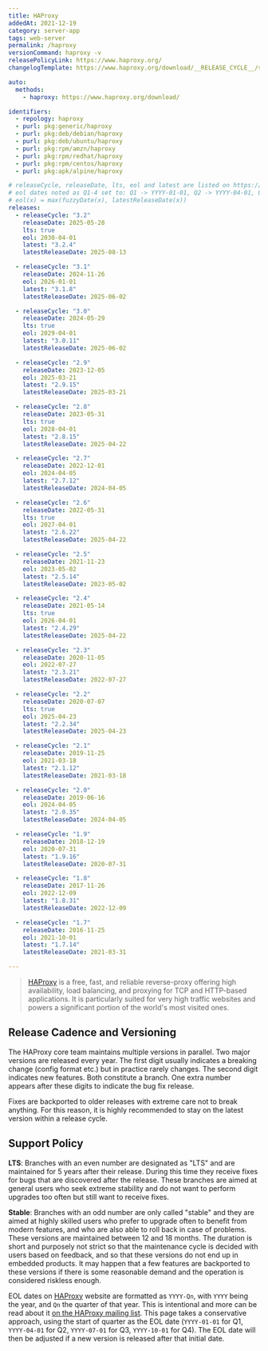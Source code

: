 ```yaml
---
title: HAProxy
addedAt: 2021-12-19
category: server-app
tags: web-server
permalink: /haproxy
versionCommand: haproxy -v
releasePolicyLink: https://www.haproxy.org/
changelogTemplate: https://www.haproxy.org/download/__RELEASE_CYCLE__/src/CHANGELOG

auto:
  methods:
    - haproxy: https://www.haproxy.org/download/

identifiers:
  - repology: haproxy
  - purl: pkg:generic/haproxy
  - purl: pkg:deb/debian/haproxy
  - purl: pkg:deb/ubuntu/haproxy
  - purl: pkg:rpm/amzn/haproxy
  - purl: pkg:rpm/redhat/haproxy
  - purl: pkg:rpm/centos/haproxy
  - purl: pkg:apk/alpine/haproxy

# releaseCycle, releaseDate, lts, eol and latest are listed on https://www.haproxy.org/
# eol dates noted as Q1-4 set to: Q1 -> YYYY-01-01, Q2 -> YYYY-04-01, Q3 -> YYYY-07-01, Q4 -> YYYY-10-01
# eol(x) = max(fuzzyDate(x), latestReleaseDate(x))
releases:
  - releaseCycle: "3.2"
    releaseDate: 2025-05-28
    lts: true
    eol: 2030-04-01
    latest: "3.2.4"
    latestReleaseDate: 2025-08-13

  - releaseCycle: "3.1"
    releaseDate: 2024-11-26
    eol: 2026-01-01
    latest: "3.1.8"
    latestReleaseDate: 2025-06-02

  - releaseCycle: "3.0"
    releaseDate: 2024-05-29
    lts: true
    eol: 2029-04-01
    latest: "3.0.11"
    latestReleaseDate: 2025-06-02

  - releaseCycle: "2.9"
    releaseDate: 2023-12-05
    eol: 2025-03-21
    latest: "2.9.15"
    latestReleaseDate: 2025-03-21

  - releaseCycle: "2.8"
    releaseDate: 2023-05-31
    lts: true
    eol: 2028-04-01
    latest: "2.8.15"
    latestReleaseDate: 2025-04-22

  - releaseCycle: "2.7"
    releaseDate: 2022-12-01
    eol: 2024-04-05
    latest: "2.7.12"
    latestReleaseDate: 2024-04-05

  - releaseCycle: "2.6"
    releaseDate: 2022-05-31
    lts: true
    eol: 2027-04-01
    latest: "2.6.22"
    latestReleaseDate: 2025-04-22

  - releaseCycle: "2.5"
    releaseDate: 2021-11-23
    eol: 2023-05-02
    latest: "2.5.14"
    latestReleaseDate: 2023-05-02

  - releaseCycle: "2.4"
    releaseDate: 2021-05-14
    lts: true
    eol: 2026-04-01
    latest: "2.4.29"
    latestReleaseDate: 2025-04-22

  - releaseCycle: "2.3"
    releaseDate: 2020-11-05
    eol: 2022-07-27
    latest: "2.3.21"
    latestReleaseDate: 2022-07-27

  - releaseCycle: "2.2"
    releaseDate: 2020-07-07
    lts: true
    eol: 2025-04-23
    latest: "2.2.34"
    latestReleaseDate: 2025-04-23

  - releaseCycle: "2.1"
    releaseDate: 2019-11-25
    eol: 2021-03-18
    latest: "2.1.12"
    latestReleaseDate: 2021-03-18

  - releaseCycle: "2.0"
    releaseDate: 2019-06-16
    eol: 2024-04-05
    latest: "2.0.35"
    latestReleaseDate: 2024-04-05

  - releaseCycle: "1.9"
    releaseDate: 2018-12-19
    eol: 2020-07-31
    latest: "1.9.16"
    latestReleaseDate: 2020-07-31

  - releaseCycle: "1.8"
    releaseDate: 2017-11-26
    eol: 2022-12-09
    latest: "1.8.31"
    latestReleaseDate: 2022-12-09

  - releaseCycle: "1.7"
    releaseDate: 2016-11-25
    eol: 2021-10-01
    latest: "1.7.14"
    latestReleaseDate: 2021-03-31

---
```


> [HAProxy](https://www.haproxy.org/) is a free, fast, and reliable reverse-proxy offering high
> availability, load balancing, and proxying for TCP and HTTP-based applications. It is particularly
> suited for very high traffic websites and powers a significant portion of the world's most visited
> ones.

## Release Cadence and Versioning

The HAProxy core team maintains multiple versions in parallel. Two major versions
are released every year. The first digit usually indicates a breaking change (config format etc.)
but in practice rarely changes. The second digit indicates new features. Both constitute a branch.
One extra number appears after these digits to indicate the bug fix release.

Fixes are backported to older releases with extreme care not to break anything. For this reason,
it is highly recommended to stay on the latest version within a release cycle.

## Support Policy

**LTS**: Branches with an even number are designated as "LTS" and are maintained for 5
years after their release. During this time they receive fixes for bugs that are discovered
after the release. These branches are aimed at general users who seek extreme stability and do not
want to perform upgrades too often but still want to receive fixes.

**Stable**: Branches with an odd number are only called "stable" and they are aimed at highly skilled users who
prefer to upgrade often to benefit from modern features, and who are also able to roll back in case
of problems. These versions are maintained between 12 and 18 months. The duration is short and
purposely not strict so that the maintenance cycle is decided with users based on feedback, and so
that these versions do not end up in embedded products. It may happen that a few features are
backported to these versions if there is some reasonable demand and the operation is considered
riskless enough.

EOL dates on [HAProxy](https://www.haproxy.org/) website are formatted as `YYYY-Qn`, with `YYYY`
being the year, and `Qn` the quarter of that year. This is intentional and more can be read about it
[on the HAProxy mailing list](https://www.mail-archive.com/haproxy@formilux.org/msg41669.html).
This page takes a conservative approach, using the start of quarter as the EOL date
(`YYYY-01-01` for Q1, `YYYY-04-01` for Q2, `YYYY-07-01` for Q3, `YYYY-10-01` for Q4). The EOL date
will then be adjusted if a new version is released after that initial date.
